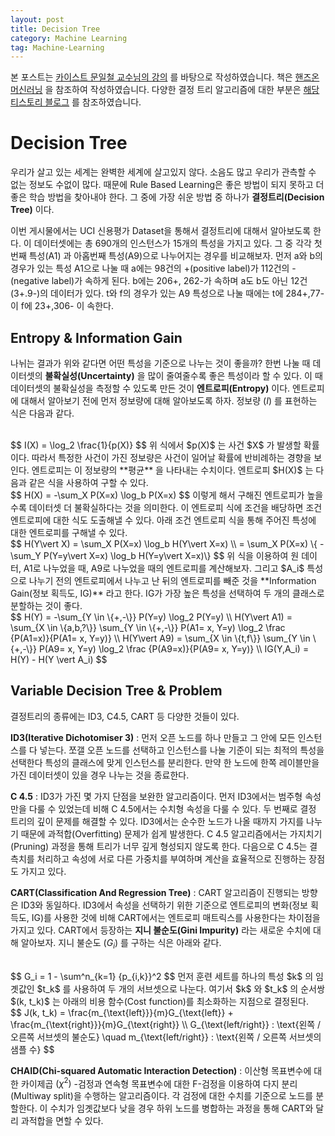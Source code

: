 ```yaml
---
layout: post
title: Decision Tree
category: Machine Learning
tag: Machine-Learning
---
```


 본 포스트는 [카이스트 문일철 교수님의 강의](https://www.edwith.org/machinelearning1_17/joinLectures/9738) 를 바탕으로 작성하였습니다. 책은 [핸즈온 머신러닝](http://www.yes24.com/Product/Goods/59878826) 을 참조하여 작성하였습니다. 다양한 결정 트리 알고리즘에 대한 부분은 [해당 티스토리 블로그](https://ai-times.tistory.com) 를 참조하였습니다.



# Decision Tree

우리가 살고 있는 세계는 완벽한 세계에 살고있지 않다. 소음도 많고 우리가 관측할 수 없는 정보도 수없이 많다. 때문에 Rule Based Learning은 좋은 방법이 되지 못하고 더 좋은 학습 방법을 찾아내야 한다. 그 중에 가장 쉬운 방법 중 하나가 **결정트리(Decision Tree)** 이다. 

이번 게시물에서는 UCI 신용평가 Dataset을 통해서 결정트리에 대해서 알아보도록 한다. 이 데이터셋에는 총 690개의 인스턴스가 15개의 특성을 가지고 있다. 그 중 각각 첫 번째 특성(A1) 과 아홉번째 특성(A9)으로 나누어지는 경우를 비교해보자. 먼저 a와 b의 경우가 있는 특성 A1으로 나눌 때 a에는 98건의 +(positive label)가  112건의 -(negative label)가 속하게 된다. b에는 206+, 262-가 속하며 a도 b도 아닌 12건(3+.9-)의 데이터가 있다. t와 f의 경우가 있는 A9 특성으로 나눌 때에는 t에 284+,77- 이 f에 23+,306- 이 속한다.



## Entropy & Information Gain

나뉘는 결과가 위와 같다면 어떤 특성을 기준으로 나누는 것이 좋을까? 한번 나눌 때 데이터셋의 **불확실성(Uncertainty)** 을 많이 줄여줄수록 좋은 특성이라 할 수 있다. 이 때 데이터셋의 불확실성을 측정할 수 있도록 만든 것이 **엔트로피(Entropy)** 이다. 엔트로피에 대해서 알아보기 전에 먼저 정보량에 대해 알아보도록 하자. 정보량 $(I)$ 를 표현하는 식은 다음과 같다.

<br>
$$
I(X) = \log_2 \frac{1}{p(X)}
$$
위 식에서 $p(X)$ 는 사건 $X$ 가 발생할 확률이다. 따라서 특정한 사건이 가진 정보량은 사건이 일어날 확률에 반비례하는 경향을 보인다. 엔트로피는 이 정보량의 **평균** 을 나타내는 수치이다. 엔트로피 $H(X)$ 는 다음과 같은 식을 사용하여 구할 수 있다.

<br>
$$
H(X) = -\sum_X P(X=x) \log_b P(X=x)
$$
이렇게 해서 구해진 엔트로피가 높을수록 데이터셋 더 불확실하다는 것을 의미한다. 이 엔트로피 식에 조건을 배당하면 조건 엔트로피에 대한 식도 도출해낼 수 있다. 아래 조건 엔트로피 식을 통해 주어진 특성에 대한 엔트로피를 구해낼 수 있다.

<br>
$$
H(Y\vert X) = \sum_X P(X=x) \log_b H(Y\vert X=x) \\
= \sum_X P(X=x) \{ -\sum_Y P(Y=y\vert X=x) \log_b H(Y=y\vert X=x)\}
$$
위 식을 이용하여 원 데이터, A1로 나누었을 때, A9로 나누었을 때의 엔트로피를 계산해보자. 그리고 $A_i$ 특성으로 나누기 전의 엔트로피에서 나누고 난 뒤의 엔트로피를 빼준 것을 **Information Gain(정보 획득도, IG)** 라고 한다. IG가 가장 높은 특성을 선택하여 두 개의 클래스로 분할하는 것이 좋다.

<br>
$$
H(Y) = -\sum_{Y \in \{+,-\}} P(Y=y) \log_2 P(Y=y) \\
H(Y\vert A1) = \sum_{X \in \{a,b,?\}} \sum_{Y \in \{+,-\}} P(A1= x, Y=y) \log_2 \frac {P(A1=x)}{P(A1= x, Y=y)} \\
H(Y\vert A9) = \sum_{X \in \{t,f\}} \sum_{Y \in \{+,-\}} P(A9= x, Y=y) \log_2 \frac {P(A9=x)}{P(A9= x, Y=y)} \\
IG(Y,A_i) = H(Y) - H(Y \vert A_i)
$$



## Variable Decision Tree & Problem

결정트리의 종류에는 ID3, C4.5, CART 등 다양한 것들이 있다.

**ID3(Iterative Dichotomiser 3)** : 먼저 오픈 노드를 하나 만들고 그 안에 모든 인스턴스를 다 넣는다. 쪼갤 오픈 노드를 선택하고 인스턴스를 나눌 기준이 되는 최적의 특성을 선택한다 특성의 클래스에 맞게 인스턴스를 분리한다. 만약 한 노드에 한쪽 레이블만을 가진 데이터셋이 있을 경우 나누는 것을 종료한다.

**C 4.5** : ID3가 가진 몇 가지 단점을 보완한 알고리즘이다. 먼저 ID3에서는 범주형 속성만을 다룰 수 있었는데 비해 C 4.5에서는 수치형 속성을 다룰 수 있다. 두 번째로 결정 트리의 깊이 문제를 해결할 수 있다. ID3에서는 순수한 노드가 나올 때까지 가지를 나누기 때문에 과적합(Overfitting) 문제가 쉽게 발생한다. C 4.5 알고리즘에서는 가지치기(Pruning) 과정을 통해 트리가 너무 깊게 형성되지 않도록 한다. 다음으로 C 4.5는 결측치를 처리하고 속성에 서로 다른 가중치를 부여하며 계산을 효율적으로 진행하는 장점도 가지고 있다.

**CART(Classification And Regression Tree)** : CART 알고리즘이 진행되는 방향은 ID3와 동일하다. ID3에서 속성을 선택하기 위한 기준으로 엔트로피의 변화(정보 획득도, IG)를 사용한 것에 비해 CART에서는 엔트로피 매트릭스를 사용한다는 차이점을 가지고 있다. CART에서 등장하는 **지니 불순도(Gini Impurity)** 라는 새로운 수치에 대해 알아보자. 지니 불순도 $(G_i)$ 를 구하는 식은 아래와 같다.

<br/>
$$
G_i = 1 - \sum^n_{k=1} {p_{i,k}}^2
$$
먼저 훈련 세트를 하나의 특성 $k$ 의 임곗값인 $t_k$ 를 사용하여 두 개의 서브셋으로 나눈다. 여기서 $k$ 와 $t_k$ 의 순서쌍 $(k, t_k)$ 는 아래의 비용 함수(Cost function)를 최소화하는 지점으로 결정된다.

<br/>
$$
J(k, t_k) = \frac{m_{\text{left}}}{m}G_{\text{left}} + \frac{m_{\text{right}}}{m}G_{\text{right}} \\
G_{\text{left/right}} : \text{왼쪽 / 오른쪽 서브셋의 불순도} \quad 
m_{\text{left/right}} : \text{왼쪽 / 오른쪽 서브셋의 샘플 수}
$$


**CHAID(Chi-squared Automatic Interaction Detection)** : 이산형 목표변수에 대한 카이제곱 $(\chi^2)$ -검정과 연속형 목표변수에 대한 F-검정을 이용하여 다지 분리(Multiway split)을 수행하는 알고리즘이다. 각 검정에 대한 수치를 기준으로 노드를 분할한다. 이 수치가 임곗값보다 낮을 경우 하위 노드를 병합하는 과정을 통해 CART와 달리 과적합을 면할 수 있다. 



